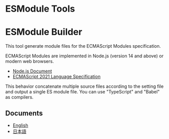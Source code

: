 
# ESModule Tools

# ESModule Builder

This tool generate module files for the ECMAScript Modules specification.

ECMAScript Modules are implemented in Node.js (version 14 and above) or modern web browsers.

- [Node.js Document](https://nodejs.org/api/esm.html#esm_ecmascript_modules)
- [ECMAScript 2021 Language Specification](https://tc39.github.io/ecma262/#sec-modules)

This behavior concatenate multiple source files according to the setting file and output a single ES module file.
You can use "TypeScript" and "Babel" as compilers.

## Documents

- [English](/documents/en.md)
- [日本語](/documents/ja.md)

